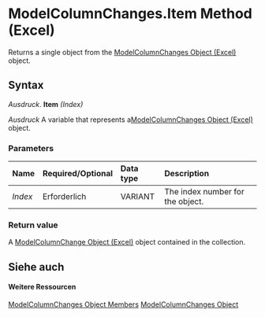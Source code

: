 
# ModelColumnChanges.Item Method (Excel)

Returns a single object from the [ModelColumnChanges Object (Excel)](4789114d-6bc4-9cfe-dcca-9a9b04280871.md) object.


## Syntax

 _Ausdruck_. **Item** _(Index)_

 _Ausdruck_ A variable that represents a[ModelColumnChanges Object (Excel)](4789114d-6bc4-9cfe-dcca-9a9b04280871.md) object.


### Parameters



|**Name**|**Required/Optional**|**Data type**|**Description**|
|:-----|:-----|:-----|:-----|
| _Index_|Erforderlich|VARIANT|The index number for the object.|

### Return value

A [ModelColumnChange Object (Excel)](5b7cb86d-744c-53ea-0fcf-79d2710baa37.md) object contained in the collection.


## Siehe auch


#### Weitere Ressourcen


[ModelColumnChanges Object Members](http://msdn.microsoft.com/library/f5324b71-da79-2b8d-b293-7f4071204d6e%28Office.15%29.aspx)
[ModelColumnChanges Object](4789114d-6bc4-9cfe-dcca-9a9b04280871.md)